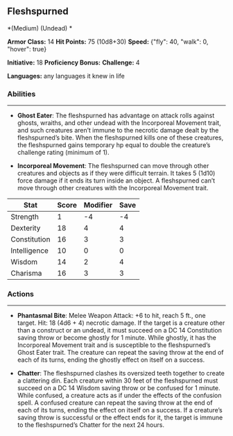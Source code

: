 ## Fleshspurned
*(Medium) (Undead) *

**Armor Class:** 14
**Hit Points:** 75 (10d8+30)
**Speed:** {"fly": 40, "walk": 0, "hover": true}

**Initiative:** 18
**Proficiency Bonus:**
**Challenge:** 4

**Languages:** any languages it knew in life

### Abilities
 --- 
- **Ghost Eater**: The fleshspurned has advantage on attack rolls against ghosts, wraiths, and other undead with the Incorporeal Movement trait, and such creatures aren’t immune to the necrotic damage dealt by the fleshspurned’s bite. When the fleshspurned kills one of these creatures, the fleshspurned gains temporary hp equal to double the creature’s challenge rating (minimum of 1).

- **Incorporeal Movement**: The fleshspurned can move through other creatures and objects as if they were difficult terrain. It takes 5 (1d10) force damage if it ends its turn inside an object. A fleshspurned can’t move through other creatures with the Incorporeal Movement trait.



| Stat | Score | Modifier | Save |
| ---- | ---- | ---- | ---- |
| Strength | 1 | -4 | -4 |
| Dexterity | 18 | 4 | 4 |
| Constitution | 16 | 3 | 3 |
| Intelligence | 10 | 0 | 0 |
| Wisdom | 14 | 2 | 4 |
| Charisma | 16 | 3 | 3 |

### Actions
 --- 
- **Phantasmal Bite**: Melee Weapon Attack: +6 to hit, reach 5 ft., one target. Hit: 18 (4d6 + 4) necrotic damage. If the target is a creature other than a construct or an undead, it must succeed on a DC 14 Constitution saving throw or become ghostly for 1 minute. While ghostly, it has the Incorporeal Movement trait and is susceptible to the fleshspurned’s Ghost Eater trait. The creature can repeat the saving throw at the end of each of its turns, ending the ghostly effect on itself on a success.

- **Chatter**: The fleshspurned clashes its oversized teeth together to create a clattering din. Each creature within 30 feet of the fleshspurned must succeed on a DC 14 Wisdom saving throw or be confused for 1 minute. While confused, a creature acts as if under the effects of the confusion spell. A confused creature can repeat the saving throw at the end of each of its turns, ending the effect on itself on a success. If a creature’s saving throw is successful or the effect ends for it, the target is immune to the fleshspurned’s Chatter for the next 24 hours.

